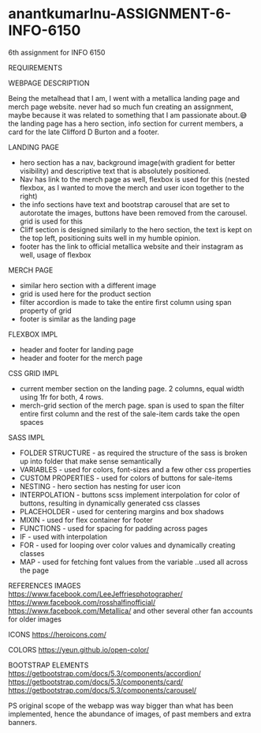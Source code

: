 # anantkumarlnu-ASSIGNMENT-6-INFO-6150
6th assignment for INFO 6150 

REQUIREMENTS 

WEBPAGE DESCRIPTION 

Being the metalhead that I am, I went with a metallica landing page and merch page website. never had so much fun creating an assignment, maybe because it was related to something that I am passionate about.😅
the landing page has a hero section, info section for current members, a card for the late Clifford D Burton and a footer.

LANDING PAGE 
- hero section has a nav, background image(with gradient for better visibility) and descriptive text that is absolutely positioned.
- Nav has link to the merch page as well, flexbox is used for this (nested flexbox, as I wanted to move the merch and user icon together to the right)
- the info sections have text and bootstrap carousel that are set to autorotate the images, buttons have been removed from the carousel. grid is used for this 
- Cliff section is designed similarly to the hero section, the text is kept on the top left, positioning suits well in my humble opinion.
- footer has the link to official metallica website and their instagram as well, usage of flexbox 

MERCH PAGE
- similar hero section with a different image 
- grid is used here for the product section 
- filter accordion is made to take the entire first column using span property of grid
- footer is similar as the landing page 

FLEXBOX IMPL
- header and footer for landing page 
- header and footer for the merch page 

CSS GRID IMPL
- current member section on the landing page. 2 columns, equal width using 1fr for both, 4 rows.
- merch-grid section of the merch page. span is used to span the filter entire first column and the rest of the sale-item cards take the open spaces 

SASS IMPL 
- FOLDER STRUCTURE - as required the structure of the sass is broken up into folder that make sense semantically 
- VARIABLES - used for colors, font-sizes and a few other css properties 
- CUSTOM PROPERTIES - used for colors of buttons for sale-items
- NESTING - hero section has nesting for user icon 
- INTERPOLATION - buttons scss implement interpolation for color of buttons, resulting in dynamically generated css classes 
- PLACEHOLDER - used for centering margins and box shadows 
- MIXIN - used for flex container for footer
- FUNCTIONS - used for spacing for padding across pages 
- IF - used with interpolation 
- FOR - used for looping over color values and dynamically creating classes
- MAP - used for fetching font values from the variable ..used all across the page

REFERENCES
IMAGES
https://www.facebook.com/LeeJeffriesphotographer/
https://www.facebook.com/rosshalfinofficial/
https://www.facebook.com/Metallica/
and other several other fan accounts for older images 

ICONS
https://heroicons.com/

COLORS
https://yeun.github.io/open-color/

BOOTSTRAP ELEMENTS
https://getbootstrap.com/docs/5.3/components/accordion/
https://getbootstrap.com/docs/5.3/components/card/
https://getbootstrap.com/docs/5.3/components/carousel/

PS
original scope of the webapp was way bigger than what has been implemented, hence the abundance of images, of past members and extra banners.